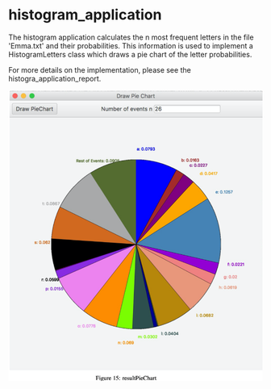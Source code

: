 # histogram_application

The histogram application calculates the n most frequent letters in the file 'Emma.txt' and their probabilities. This information is used to implement a HistogramLetters class which draws a pie chart of the letter probabilities.

For more details on the implementation, please see the histogra_application_report. 

![Image test](https://github.com/jlroldanroldan/histogram_application/blob/master/histagram_result_for_emma_book.png)
